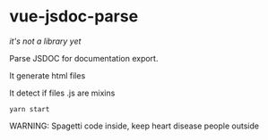 # vue-jsdoc-parse
*it's not a library yet*

Parse JSDOC for documentation export.

It generate html files

It detect if files .js are mixins

`yarn start`

WARNING: Spagetti code inside, keep heart disease people outside
